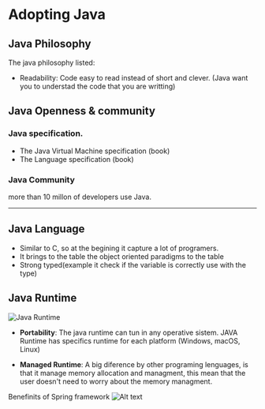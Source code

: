 # Adopting Java

## Java Philosophy

The java philosophy listed:

* Readability: Code easy to read instead of short and clever. (Java want you to understad the code that you are writting)


## Java Openness & community


### Java specification.

* The Java Virtual Machine specification (book)
* The Language specification (book)

### Java Community

more than 10 millon of developers use Java.

---

## Java Language

* Similar to C, so at the begining it capture a lot of programers.
* It brings to the table the object oriented paradigms to the table
* Strong typed(example it check if the variable is correctly use with the type)


## Java Runtime

![Java Runtime](/resources/images/java-runtime.png)

* **Portability**: The java runtime can tun in any operative sistem. JAVA Runtime has specifics runtime for each platform (Windows, macOS, Linux)

* **Managed Runtime**: A big diference by other programing lenguages, is that it manage memory allocation and managment, this mean that the user doesn't need to worry about the memory managment.



Benefinits of Spring framework
![Alt text](/resources/images/dependency-injection.png)